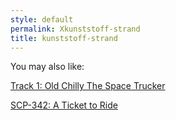 ```yaml
---
style: default
permalink: Xkunststoff-strand
title: kunststoff-strand
---
```

You may also like:

[Track 1: Old Chilly The Space Trucker](http://scp-wiki.net/chilly-the-space-trucker)

[SCP-342: A Ticket to Ride](http://scp-wiki.net/scp-342)
